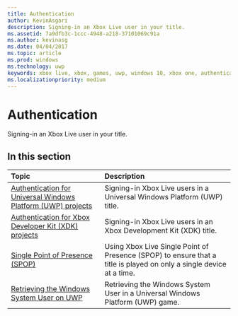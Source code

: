 ```yaml
---
title: Authentication
author: KevinAsgari
description: Signing-in an Xbox Live user in your title.
ms.assetid: 7a9dfb3c-1ccc-4948-a218-37101069c91a
ms.author: kevinasg
ms.date: 04/04/2017
ms.topic: article
ms.prod: windows
ms.technology: uwp
keywords: xbox live, xbox, games, uwp, windows 10, xbox one, authentication, sign-in
ms.localizationpriority: medium
---
```


# Authentication

Signing-in an Xbox Live user in your title.

## In this section

| Topic                                                                                                                                             | Description                                                                                                   |
|:--------------------------------------------------------------------------------------------------------------------------------------------------|:--------------------------------------------------------------------------------------------------------------|
| [Authentication for Universal Windows Platform (UWP) projects](authentication-for-UWP-projects.md) | Signing-in Xbox Live users in a Universal Windows Platform (UWP) title. |
| [Authentication for Xbox Developer Kit (XDK) projects](authentication-for-XDK-projects.md) | Signing-in Xbox Live users in an Xbox Development Kit (XDK) title. |
| [Single Point of Presence (SPOP)](single-point-of-presence.md) | Using Xbox Live Single Point of Presence (SPOP) to ensure that a title is played on only a single device at a time. |
| [Retrieving the Windows System User on UWP](retrieving-windows-system-user-on-UWP.md) | Retrieving the Windows System User in a Universal Windows Platform (UWP) game. |
